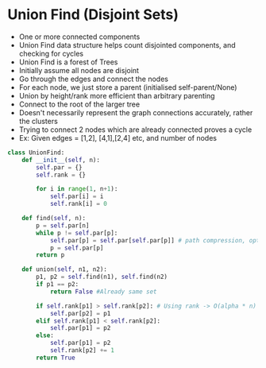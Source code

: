 # Union Find (Disjoint Sets)

- One or more connected components
- Union Find data structure helps count disjointed components, and checking for cycles
- Union Find is a forest of Trees
- Initially assume all nodes are disjoint
- Go through the edges and connect the nodes
- For each node, we just store a parent (initialised self-parent/None)
- Union by height/rank more efficient than arbitrary parenting
- Connect to the root of the larger tree
- Doesn't necessarily represent the graph connections accurately, rather the clusters
- Trying to connect 2 nodes which are already connected proves a cycle
- Ex: Given edges = [1,2], [4,1],[2,4] etc, and number of nodes
```python
class UnionFind:
    def __init__(self, n):
        self.par = {}
        self.rank = {}

        for i in range(1, n+1):
            self.par[i] = i
            self.rank[i] = 0

    def find(self, n):
        p = self.par[n]
        while p != self.par[p]:
            self.par[p] = self.par[self.par[p]] # path compression, optional optimisation O(n) -> O(logn)
            p = self.par[p]
        return p

    def union(self, n1, n2):
        p1, p2 = self.find(n1), self.find(n2)
        if p1 == p2:
            return False #Already same set

        if self.rank[p1] > self.rank[p2]: # Using rank -> O(alpha * n) Ackermann
            self.par[p2] = p1
        elif self.rank[p1] < self.rank[p2]:
            self.par[p1] = p2
        else:
            self.par[p1] = p2
            self.rank[p2] += 1
        return True
```